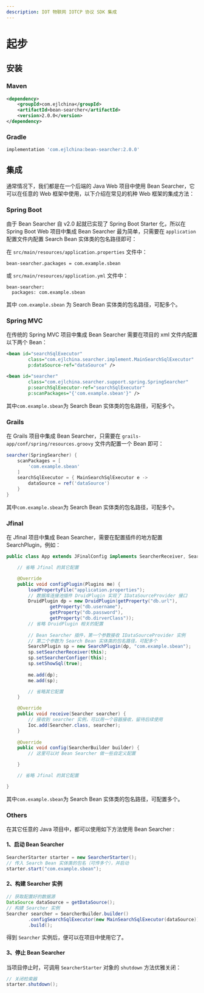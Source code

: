```yaml
---
description: IOT 物联网 IOTCP 协议 SDK 集成
---
```


# 起步

## 安装

### Maven

```xml
<dependency>
    <groupId>com.ejlchina</groupId>
    <artifactId>bean-searcher</artifactId>
    <version>2.0.0</version>
</dependency>
```

### Gradle

```groovy
implementation 'com.ejlchina:bean-searcher:2.0.0'
```

## 集成

通常情况下，我们都是在一个后端的 Java Web 项目中使用 Bean Searcher，它可以在任意的 Web 框架中使用，以下介绍在常见的机种 Web 框架的集成方法：

### Spring Boot

由于 Bean Searcher 自 v2.0 起就已实现了 Spring Boot Starter 化，所以在 Spring Boot Web 项目中集成 Bean Searcher 最为简单，只需要在 `application` 配置文件内配置 Search Bean 实体类的包名路径即可：

在 `src/main/resources/application.properties` 文件中：

```properties
bean-searcher.packages = com.example.sbean
```

或 `src/main/resources/application.yml` 文件中：

```properties
bean-searcher:
  packages: com.example.sbean
```

其中 `com.example.sbean` 为 Search Bean 实体类的包名路径，可配多个。

### Spring MVC

在传统的 Spring MVC 项目中集成 Bean Searcher 需要在项目的 xml 文件内配置以下两个 Bean：

```xml
<bean id="searchSqlExecutor" 
		class="com.ejlchina.searcher.implement.MainSearchSqlExecutor" 
		p:dataSource-ref="dataSource" />

<bean id="searcher" 
		class="com.ejlchina.searcher.support.spring.SpringSearcher"
		p:searchSqlExecutor-ref="searchSqlExecutor"
		p:scanPackages="{'com.example.sbean'}" />
```

其中`com.example.sbean`为 Search Bean 实体类的包名路径，可配多个。

### Grails

在 Grails 项目中集成 Bean Searcher，只需要在 `grails-app/conf/spring/resources.groovy` 文件内配置一个 Bean 即可：

```groovy
searcher(SpringSearcher) {
    scanPackages = [
        'com.example.sbean'
    ]
    searchSqlExecutor = { MainSearchSqlExecutor e ->
        dataSource = ref('dataSource')
    }
}
```

其中`com.example.sbean`为 Search Bean 实体类的包名路径，可配多个。

### Jfinal

在 Jfinal 项目中集成 Bean Searcher，需要在配置插件的地方配置 SearchPlugin，例如：

```java
public class App extends JFinalConfig implements SearcherReceiver, SearcherConfiger {

	// 省略 Jfinal 的其它配置

	@Override
	public void configPlugin(Plugins me) {
		loadPropertyFile("application.properties");
		// 数据库连接池插件 DruidPlugin 实现了 IDataSourceProvider 接口
		DruidPlugin dp = new DruidPlugin(getProperty("db.url"), 
				getProperty("db.username"), 
				getProperty("db.password"),
				getProperty("db.dirverClass"));
        // 省略 DruidPlugin 相关的配置
		
        // Bean Searcher 插件，第一个参数接收 IDataSourceProvider 实例
        // 第二个参数为 Search Bean 实体类的包名路径，可配多个
        SearchPlugin sp = new SearchPlugin(dp, "com.example.sbean");
        sp.setSearcherReceiver(this);
        sp.setSearcherConfiger(this);
        sp.setShowSql(true);
        
		me.add(dp);
		me.add(sp);

        // 省略其它配置
	}

	@Override
	public void receive(Searcher searcher) {
        // 接收到 searcher 实例，可以用一个容器接收，留待后续使用
		Ioc.add(Searcher.class, searcher);
	}
	
	@Override
	public void config(SearcherBuilder builder) {
		// 这里可以对 Bean Searcher 做一些自定义配置

	}

	// 省略 Jfinal 的其它配置

}
```

其中`com.example.sbean`为 Search Bean 实体类的包名路径，可配置多个。

### Others

在其它任意的 Java 项目中，都可以使用如下方法使用 Bean Searcher : 

#### 1、启动 Bean Searcher

```java
SearcherStarter starter = new SearcherStarter();
// 传入 Search Bean 实体类的包名（可传多个），并启动
starter.start("com.example.sbean");
```

#### 2、构建 Searcher 实例

```java
// 获取配置好的数据源
DataSource dataSource = getDataSource();
// 构建 Searcher 实例
Searcher searcher = SearcherBuilder.builder()
		.configSearchSqlExecutor(new MainSearchSqlExecutor(dataSource))
		.build();
```

得到 `Searcher` 实例后，便可以在项目中使用它了。

#### 3、停止 Bean Searcher

当项目停止时，可调用 `SearcherStarter` 对象的 `shutdown` 方法优雅关闭：

```java
// 关闭检索器
starter.shutdown();
```
